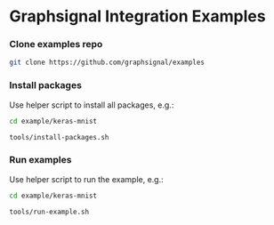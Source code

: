 # Graphsignal Integration Examples


### Clone examples repo

```sh
git clone https://github.com/graphsignal/examples
```

### Install packages

Use helper script to install all packages, e.g.:

```sh
cd example/keras-mnist
```

```sh
tools/install-packages.sh
```

### Run examples

Use helper script to run the example, e.g.:

```sh
cd example/keras-mnist
```

```sh
tools/run-example.sh
```
```